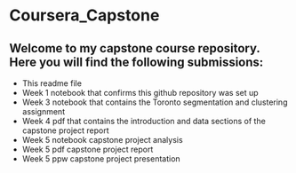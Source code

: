 # Coursera_Capstone
## Welcome to my capstone course repository. Here you will find the following submissions:
- This readme file
- Week 1 notebook that confirms this github repository was set up
- Week 3 notebook that contains the Toronto segmentation and clustering assignment
- Week 4 pdf that contains the introduction and data sections of the capstone project report
- Week 5 notebook capstone project analysis 
- Week 5 pdf capstone project report
- Week 5 ppw capstone project presentation
